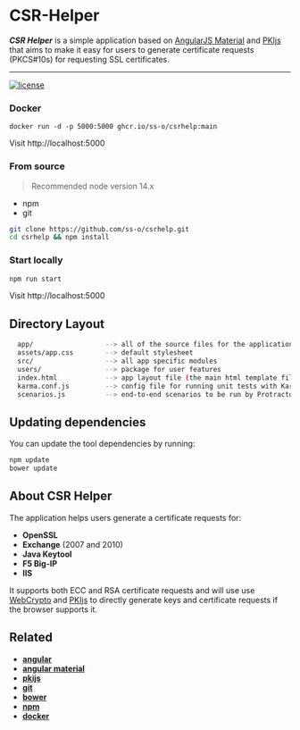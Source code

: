 # CSR-Helper

***CSR Helper*** is a simple application based on [AngularJS Material](http://material.angularjs.org/) and [PKIjs](https://pkijs.org) that aims to make it easy for users to generate certificate requests (PKCS#10s) for requesting SSL certificates.

---

[![license](https://img.shields.io/badge/license-MIT-green.svg?style=flat)](https://raw.githubusercontent.com/ss-o/csrhelp/main/LICENSE)


### Docker

```
docker run -d -p 5000:5000 ghcr.io/ss-o/csrhelp:main
```
Visit http://localhost:5000

### From source

> Recommended node version 14.x

- npm
- git

```bash
git clone https://github.com/ss-o/csrhelp.git
cd csrhelp && npm install
```
### Start locally

```bash
npm run start
```

Visit http://localhost:5000

## Directory Layout

```bash
  app/                  --> all of the source files for the application
  assets/app.css        --> default stylesheet
  src/                  --> all app specific modules
  users/                --> package for user features
  index.html            --> app layout file (the main html template file of the app)
  karma.conf.js         --> config file for running unit tests with Karma
  scenarios.js          --> end-to-end scenarios to be run by Protractor
```

## Updating dependencies

You can update the tool dependencies by running:

```bash
npm update
bower update
```
## About CSR Helper

The application helps users generate a certificate requests for:

*  **OpenSSL**
*  **Exchange** (2007 and 2010)
*  **Java Keytool**
*  **F5 Big-IP**
*  **IIS**


It supports both ECC and RSA certificate requests and will use use [WebCrypto](http://www.w3.org/TR/WebCryptoAPI/) and [PKIjs](https://pkijs.org) to directly generate keys and certificate requests if the browser supports it.

## Related

- **[angular](http://angularjs.org/)**
- **[angular material](https://material.angularjs.org/)**
- **[pkijs](https://pkijs.org)**
- **[git](http://git-scm.com/)**
- **[bower](http://bower.io)**
- **[npm](https://www.npmjs.org/)**
- **[docker](https://www.docker.com/)**


